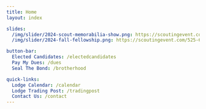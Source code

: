 ```yaml
---
title: Home
layout: index

slides:
  /img/slider/2024-scout-memorabilia-show.png: https://scoutingevent.com/525-80505
  /img/slider/2024-fall-fellowship.png: https://scoutingevent.com/525-68803

button-bar:
  Elected Candidates: /electedcandidates
  Pay My Dues: /dues
  Seal The Bond: /brotherhood

quick-links:
  Lodge Calendar: /calendar
  Lodge Trading Post: /tradingpost
  Contact Us: /contact
---
```

